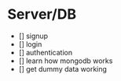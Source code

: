 # Server/DB

- [] signup
- [] login
- [] authentication
- [] learn how mongodb works
- [] get dummy data working
